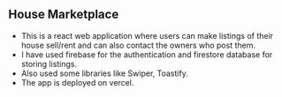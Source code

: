 
## House Marketplace

  - This is a react web application where users can make listings of their house sell/rent and can also contact the owners who post them.
  - I have used firebase for the authentication and firestore database for storing listings.
  - Also used some libraries like Swiper, Toastify.
  - The app is deployed on vercel.
    
